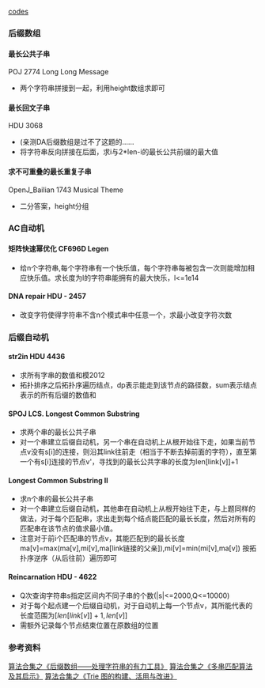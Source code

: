 [codes](https://github.com/RandomVar/ACM/tree/master/%E4%B8%93%E9%A2%98%E5%90%88%E9%9B%86/%E5%AD%97%E7%AC%A6%E4%B8%B2)

### 后缀数组
#### 最长公共子串 
POJ 2774 Long Long Message
+ 两个字符串拼接到一起，利用height数组求即可

#### 最长回文子串 
HDU 3068 
+ (亲测DA后缀数组是过不了这题的……
+ 将字符串反向拼接在后面，求i与2*len-i的最长公共前缀的最大值

#### 求不可重叠的最长重复子串 
OpenJ_Bailian 1743 Musical Theme
   + 二分答案，height分组


### AC自动机
#### 矩阵快速幂优化 CF696D Legen
+ 给n个字符串,每个字符串有一个快乐值，每个字符串每被包含一次则能增加相应快乐值。求长度为l的字符串能拥有的最大快乐，l<=1e14

#### DNA repair HDU - 2457
+ 改变字符使得字符串不含n个模式串中任意一个，求最小改变字符次数


### 后缀自动机
#### str2in HDU 4436
+ 求所有字串的数值和模2012
+ 拓扑排序之后拓扑序遍历结点，dp表示能走到该节点的路径数，sum表示结点表示的所有后缀的数值和

#### SPOJ LCS. Longest Common Substring
+ 求两个串的最长公共子串
+ 对一个串建立后缀自动机，另一个串在自动机上从根开始往下走，如果当前节点v没有s[i]的连接，则沿其link往前走（相当于不断去掉前面的字符），直至第一个有s[i]连接的节点v'，寻找到的最长公共字串的长度为len[link[v]]+1

#### Longest Common Substring II
+ 求n个串的最长公共子串
+ 对一个串建立后缀自动机，其他串在自动机上从根开始往下走，与上题同样的做法，对于每个匹配串，求出走到每个结点能匹配的最长长度，然后对所有的匹配串在该节点的值求最小值。
+ 注意对于前i个匹配串的节点v，其能匹配到的最长长度ma[v]=max(ma[v],mi[v],ma[link链接的父亲]),mi[v]=min(mi[v],ma[v])
按拓扑序逆序（从后往前）遍历即可

#### Reincarnation HDU - 4622
+ Q次查询字符串s指定区间内不同子串的个数(|s|<=2000,Q<=10000)
+ 对于每个起点建一个后缀自动机，对于自动机上每一个节点v，其所能代表的长度范围为$[len[link[v]]+1,len[v]]$
+ 需额外记录每个节点结束位置在原数组的位置


### 参考资料
[算法合集之《后缀数组——处理字符串的有力工具》](https://wenku.baidu.com/view/228caa45b307e87101f696a8.html)
[算法合集之《多串匹配算法及其启示》](https://wenku.baidu.com/view/e0cc22d3240c844769eaeeac.html)
[算法合集之《Trie 图的构建、活用与改进》](https://wenku.baidu.com/view/9df73e3567ec102de2bd89ae.html)